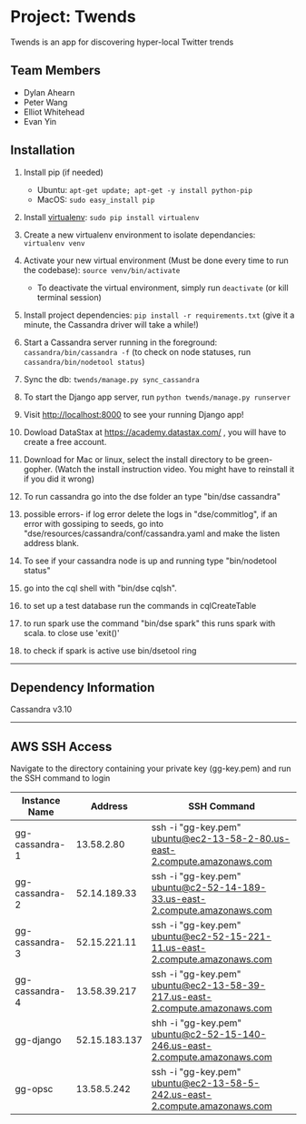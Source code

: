 # Project: Twends
Twends is an app for discovering hyper-local Twitter trends


## Team Members
* Dylan Ahearn
* Peter Wang
* Elliot Whitehead
* Evan Yin

## Installation
1. Install pip (if needed)
    * Ubuntu: `apt-get update; apt-get -y install python-pip`
    * MacOS: `sudo easy_install pip`
2. Install [virtualenv](https://virtualenv.pypa.io/en/stable/): `sudo pip install virtualenv`
3. Create a new virtualenv environment to isolate dependancies: `virtualenv venv`
4. Activate your new virtual environment (Must be done every time to run the codebase): `source venv/bin/activate`
    * To deactivate the virtual environment, simply run `deactivate` (or kill terminal session)
5. Install project dependencies: `pip install -r requirements.txt` (give it a minute, the Cassandra driver will take a while!)
6. Start a Cassandra server running in the foreground: `cassandra/bin/cassandra -f` (to check on node statuses, run `cassandra/bin/nodetool status`)
7. Sync the db: `twends/manage.py sync_cassandra`
8. To start the Django app server, run `python twends/manage.py runserver`
9. Visit [http://localhost:8000](https://goo.gl/H8y9c7) to see your running Django app!

10. Dowload DataStax at https://academy.datastax.com/ , you will have to create a free account.
11. Download for Mac or linux, select the install directory to be green-gopher. (Watch the install instruction video. You might have to reinstall it if you did it wrong)
12. To run cassandra go into the dse folder an type "bin/dse cassandra"
13. possible errors- if log error delete the logs in "dse/commitlog", if an error with gossiping to seeds, go into "dse/resources/cassandra/conf/cassandra.yaml and make the listen address blank.
14. To see if your cassandra node is up and running type "bin/nodetool status"
15. go into the cql shell with "bin/dse cqlsh".
16. to set up a test database run the commands in cqlCreateTable 
17. to run spark use the command "bin/dse spark" this runs spark with scala. to close use 'exit()'
18. to check if spark is active use bin/dsetool ring
---
## Dependency Information
Cassandra v3.10

---
## AWS SSH Access

Navigate to the directory containing your private key (gg-key.pem) and run the SSH command to login

|Instance Name 	|Address 	|SSH Command					|
|--------------	|---------------|-------------------------------------------------------------------------------|
|gg-cassandra-1	|13.58.2.80	|ssh -i "gg-key.pem" ubuntu@ec2-13-58-2-80.us-east-2.compute.amazonaws.com	|
|gg-cassandra-2	|52.14.189.33	|ssh -i "gg-key.pem" ubuntu@c2-52-14-189-33.us-east-2.compute.amazonaws.com	|
|gg-cassandra-3	|52.15.221.11	|ssh -i "gg-key.pem" ubuntu@ec2-52-15-221-11.us-east-2.compute.amazonaws.com	|
|gg-cassandra-4	|13.58.39.217	|ssh -i "gg-key.pem" ubuntu@ec2-13-58-39-217.us-east-2.compute.amazonaws.com	|
|gg-django	|52.15.183.137	|shh -i "gg-key.pem" ubuntu@c2-52-15-140-246.us-east-2.compute.amazonaws.com	|
|gg-opsc	|13.58.5.242	|ssh -i "gg-key.pem" ubuntu@ec2-13-58-5-242.us-east-2.compute.amazonaws.com	|
